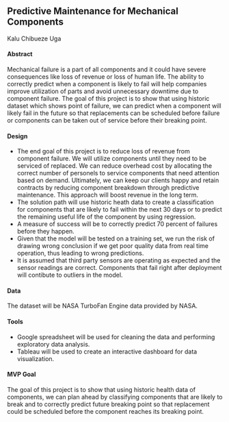 ## Predictive Maintenance for Mechanical Components

Kalu Chibueze Uga

#### Abstract
Mechanical failure is a part of all components and it could have severe consequences like loss of revenue or loss of human life. The ability to correctly predict when a component is likely to fail will help companies improve utilization of parts and avoid unnecessary downtime due to component failure. The goal of this project is to show that using historic dataset which shows point of failure, we can predict when a component will likely fail in the future so that replacements can be scheduled before failure or components can be taken out of service before their breaking point.

#### Design
* The end goal of this project is to reduce loss of revenue from component failure. We will utilize components until they need to be serviced of replaced. We can reduce overhead cost by allocating the correct number of personels to service components that need attention based on demand. Ultimately, we can keep our clients happy and retain contracts by reducing component breakdown through predictive maintenance. This approach will boost revenue in the long term.
* The solution path will use historic heath data to create a classification for components that are likely to fail within the next 30 days or to predict the remaining useful life of the component by using regression.
* A measure of success will be to correctly predict 70 percent of failures before they happen.
* Given that the model will be tested on a training set, we run the risk of drawing wrong conclusion if we get poor quality data from real time operation, thus leading to wrong predictions. 
* It is assumed that third party sensors are operating as expected and the sensor readings are correct. Components that fail right after deployment will contibute to outliers in the model.

#### Data 
The dataset will be NASA TurboFan Engine data provided by NASA. 

#### Tools
* Google spreadsheet will be used for cleaning the data and performing exploratory data analysis.
* Tableau will be used to create an interactive dashboard for data visualization.

#### MVP Goal
The goal of this project is to show that using historic health data of components, we can plan ahead by classifying components that are likely to break and to correctly predict future breaking point so that replacement could be scheduled before the component reaches its breaking point.